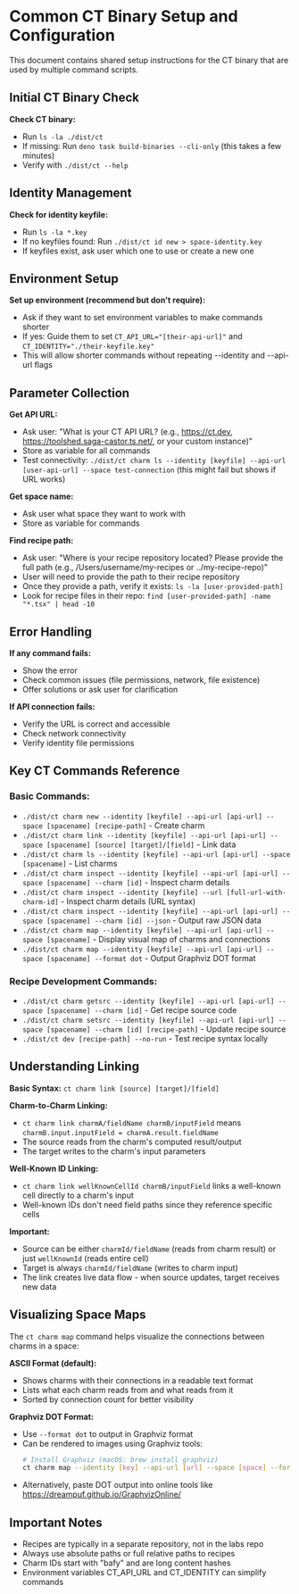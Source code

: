 # Common CT Binary Setup and Configuration

This document contains shared setup instructions for the CT binary that are used by multiple command scripts.

## Initial CT Binary Check

**Check CT binary:**
- Run `ls -la ./dist/ct`
- If missing: Run `deno task build-binaries --cli-only` (this takes a few minutes)
- Verify with `./dist/ct --help`

## Identity Management

**Check for identity keyfile:**
- Run `ls -la *.key`
- If no keyfiles found: Run `./dist/ct id new > space-identity.key`
- If keyfiles exist, ask user which one to use or create a new one

## Environment Setup

**Set up environment (recommend but don't require):**
- Ask if they want to set environment variables to make commands shorter
- If yes: Guide them to set `CT_API_URL="[their-api-url]"` and `CT_IDENTITY="./their-keyfile.key"`
- This will allow shorter commands without repeating --identity and --api-url flags

## Parameter Collection

**Get API URL:**
- Ask user: "What is your CT API URL? (e.g., https://ct.dev, https://toolshed.saga-castor.ts.net/, or your custom instance)"
- Store as variable for all commands
- Test connectivity: `./dist/ct charm ls --identity [keyfile] --api-url [user-api-url] --space test-connection` (this might fail but shows if URL works)

**Get space name:**
- Ask user what space they want to work with
- Store as variable for commands

**Find recipe path:**
- Ask user: "Where is your recipe repository located? Please provide the full path (e.g., /Users/username/my-recipes or ../my-recipe-repo)"
- User will need to provide the path to their recipe repository
- Once they provide a path, verify it exists: `ls -la [user-provided-path]`
- Look for recipe files in their repo: `find [user-provided-path] -name "*.tsx" | head -10`

## Error Handling

**If any command fails:**
- Show the error
- Check common issues (file permissions, network, file existence)
- Offer solutions or ask user for clarification

**If API connection fails:**
- Verify the URL is correct and accessible
- Check network connectivity
- Verify identity file permissions

## Key CT Commands Reference

### Basic Commands:
- `./dist/ct charm new --identity [keyfile] --api-url [api-url] --space [spacename] [recipe-path]` - Create charm
- `./dist/ct charm link --identity [keyfile] --api-url [api-url] --space [spacename] [source] [target]/[field]` - Link data
- `./dist/ct charm ls --identity [keyfile] --api-url [api-url] --space [spacename]` - List charms
- `./dist/ct charm inspect --identity [keyfile] --api-url [api-url] --space [spacename] --charm [id]` - Inspect charm details
- `./dist/ct charm inspect --identity [keyfile] --url [full-url-with-charm-id]` - Inspect charm details (URL syntax)
- `./dist/ct charm inspect --identity [keyfile] --api-url [api-url] --space [spacename] --charm [id] --json` - Output raw JSON data
- `./dist/ct charm map --identity [keyfile] --api-url [api-url] --space [spacename]` - Display visual map of charms and connections
- `./dist/ct charm map --identity [keyfile] --api-url [api-url] --space [spacename] --format dot` - Output Graphviz DOT format

### Recipe Development Commands:
- `./dist/ct charm getsrc --identity [keyfile] --api-url [api-url] --space [spacename] --charm [id]` - Get recipe source code
- `./dist/ct charm setsrc --identity [keyfile] --api-url [api-url] --space [spacename] --charm [id] [recipe-path]` - Update recipe source
- `./dist/ct dev [recipe-path] --no-run` - Test recipe syntax locally

## Understanding Linking

**Basic Syntax:** `ct charm link [source] [target]/[field]`

**Charm-to-Charm Linking:**
- `ct charm link charmA/fieldName charmB/inputField` means `charmB.input.inputField = charmA.result.fieldName`
- The source reads from the charm's computed result/output
- The target writes to the charm's input parameters

**Well-Known ID Linking:**
- `ct charm link wellKnownCellId charmB/inputField` links a well-known cell directly to a charm's input
- Well-known IDs don't need field paths since they reference specific cells

**Important:**
- Source can be either `charmId/fieldName` (reads from charm result) or just `wellKnownId` (reads entire cell)
- Target is always `charmId/fieldName` (writes to charm input)
- The link creates live data flow - when source updates, target receives new data

## Visualizing Space Maps

The `ct charm map` command helps visualize the connections between charms in a space:

**ASCII Format (default):**
- Shows charms with their connections in a readable text format
- Lists what each charm reads from and what reads from it
- Sorted by connection count for better visibility

**Graphviz DOT Format:**
- Use `--format dot` to output in Graphviz format
- Can be rendered to images using Graphviz tools:
  ```bash
  # Install Graphviz (macOS: brew install graphviz)
  ct charm map --identity [key] --api-url [url] --space [space] --format dot | dot -Tpng -o map.png
  ```
- Alternatively, paste DOT output into online tools like https://dreampuf.github.io/GraphvizOnline/

## Important Notes

- Recipes are typically in a separate repository, not in the labs repo
- Always use absolute paths or full relative paths to recipes
- Charm IDs start with "bafy" and are long content hashes
- Environment variables CT_API_URL and CT_IDENTITY can simplify commands